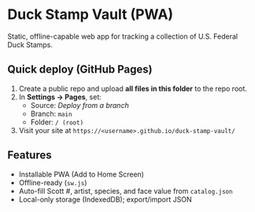 # Duck Stamp Vault (PWA)

Static, offline-capable web app for tracking a collection of U.S. Federal Duck Stamps.

## Quick deploy (GitHub Pages)
1. Create a public repo and upload **all files in this folder** to the repo root.
2. In **Settings → Pages**, set:
   - Source: *Deploy from a branch*
   - Branch: `main`
   - Folder: `/ (root)`
3. Visit your site at `https://<username>.github.io/duck-stamp-vault/`

## Features
- Installable PWA (Add to Home Screen)
- Offline-ready (`sw.js`)
- Auto-fill Scott #, artist, species, and face value from `catalog.json`
- Local-only storage (IndexedDB); export/import JSON